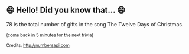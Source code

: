 ## 😄 Hello! Did you know that... 😄
78 is the total number of gifts in the song The Twelve Days of Christmas.

<sup>(come back in 5 minutes for the next trivia)</sup>


<sup>Credits: http://numbersapi.com</sup>
